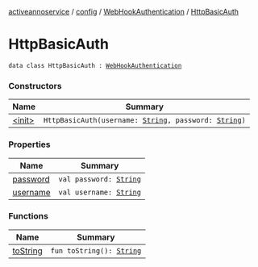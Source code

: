 [activeannoservice](../../../index.md) / [config](../../index.md) / [WebHookAuthentication](../index.md) / [HttpBasicAuth](./index.md)

# HttpBasicAuth

`data class HttpBasicAuth : `[`WebHookAuthentication`](../index.md)

### Constructors

| Name | Summary |
|---|---|
| [&lt;init&gt;](-init-.md) | `HttpBasicAuth(username: `[`String`](https://kotlinlang.org/api/latest/jvm/stdlib/kotlin/-string/index.html)`, password: `[`String`](https://kotlinlang.org/api/latest/jvm/stdlib/kotlin/-string/index.html)`)` |

### Properties

| Name | Summary |
|---|---|
| [password](password.md) | `val password: `[`String`](https://kotlinlang.org/api/latest/jvm/stdlib/kotlin/-string/index.html) |
| [username](username.md) | `val username: `[`String`](https://kotlinlang.org/api/latest/jvm/stdlib/kotlin/-string/index.html) |

### Functions

| Name | Summary |
|---|---|
| [toString](to-string.md) | `fun toString(): `[`String`](https://kotlinlang.org/api/latest/jvm/stdlib/kotlin/-string/index.html) |
